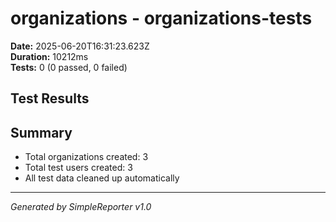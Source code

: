 # organizations - organizations-tests

**Date:** 2025-06-20T16:31:23.623Z  
**Duration:** 10212ms  
**Tests:** 0 (0 passed, 0 failed)

## Test Results



## Summary

- Total organizations created: 3
- Total test users created: 3
- All test data cleaned up automatically

---
*Generated by SimpleReporter v1.0*
